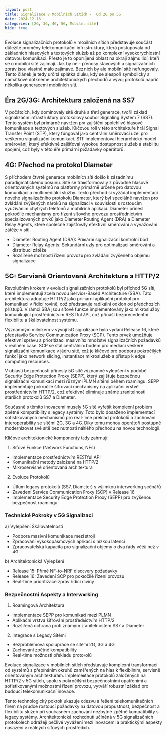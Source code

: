 ```yaml
---
layout: post
title: Signalizace v Mobilních Sítích -  Od 2G po 5G
date: 2024-12-16
categories: [2G, 3G, 4G, 5G, Mobilní sítě]
hide: true
---
```



Evoluce signalizačních protokolů v mobilních sítích představuje součást důležité proměny telekomunikační infrastruktury, která postupovala od základních hlasových a textových služeb až po komplexní vysokorychlostní datovou komunikaci. Přesto je to opomíjená oblast na okraji zájmu lidí, kteří se o mobilní sítě zajímají. Jak by ne - přenosy stavových a signalizačních zpráv jsou vlastně málo zajimavé. Bez nich by ale mobilní sítě nefungovaly. Tento článek je tedy určitá splátka dluhu, kdy se alespoň symbolicky a namátkově dotkneme architektonických přechodů a vývoj protokolů napříč několika generacemi mobilních sítí.

## Éra 2G/3G: Architektura založená na SS7

V počátcích, kdy dominovaly sítě druhé a třetí generace, tvořil základ signalizační infrastruktury protokolový soubor Signaling System 7 (SS7). Tento systém byl primárně navržen pro zajištění spolehlivé hlasové komunikace a textových služeb. Klíčovou roli v této architektuře hrál Signal Transfer Point (STP), který fungoval jako centrální směrovací uzel pro veškerou signalizační komunikaci. STP implementoval hierarchický model směrování, který efektivně zajišťoval vysokou dostupnost služeb a stabilitu spojení, což byly v této éře primární požadavky operátorů.

## 4G: Přechod na protokol Diameter
S příchodem čtvrté generace mobilních sítí došlo k zásadnímu paradigmatickému posunu. Sítě se transformovaly z původně hlasově orientovaných systémů na platformy primárně určené pro datovou komunikaci a multimediální služby. Tento přechod si vyžádal implementaci nového signalizačního protokolu Diameter, který byl speciálně navržen pro zvládání zvýšených nároků na signalizaci v souvislosti s rostoucím využíváním chytrých telefonů a mobilních aplikací. Diameter přinesl pokročilé mechanismy pro řízení síťového provozu prostřednictvím specializovaných prvků jako Diameter Routing Agent (DRA) a Diameter Relay Agents, které společně zajišťovaly efektivní směrování a vyvažování zátěže v síti.

- Diameter Routing Agent (DRA): Primární signalizační kontrolní bod
- Diameter Relay Agents: Sekundární uzly pro optimalizaci směrování a distribuci zátěže
- Rozšířené možnosti řízení provozu pro zvládání zvýšeného objemu signalizace

## 5G: Servisně Orientovaná Architektura s HTTP/2

Revolučním krokem v evoluci signalizačních protokolů byl příchod 5G sítí, které implementují zcela novou Service-Based Architecture (SBA). Tato architektura adoptuje HTTP/2 jako primární aplikační protokol pro komunikaci v řídicí rovině, což představuje radikální odklon od předchozích přístupů. V rámci SBA jsou síťové funkce implementovány jako mikroslužby komunikující prostřednictvím RESTful API, což přináší bezprecedentní flexibilitu a škálovatelnost systému.

Významným milníkem v vývoji 5G signalizace bylo vydání Release 16, které představilo Service Communication Proxy (SCP). Tento prvek umožňuje efektivní správu a prioritizaci masivního množství signalizačních požadavků v reálném čase. SCP se stal centrálním bodem pro mediaci veškeré signalizační komunikace v jádru sítě, což je klíčové pro podporu pokročilých funkcí jako network slicing, instantiace mikroslužeb a přístup k edge computing resources.

V oblasti bezpečnosti přinesly 5G sítě významné vylepšení v podobě Security Edge Protection Proxy (SEPP), který zajišťuje bezpečnou signalizační komunikaci mezi různými PLMN sítěmi během roamingu. SEPP implementuje pokročilé šifrovací mechanismy na aplikační vrstvě prostřednictvím HTTP/2, což efektivně eliminuje známé zranitelnosti starších protokolů SS7 a Diameter.

Současně s těmito inovacemi musely 5G sítě vyřešit komplexní problém zpětné kompatibility s legacy systémy. Toto bylo dosaženo implementací sofistikovaných mechanismů pro real-time překlad protokolů a zachování interoperability se sítěmi 2G, 3G a 4G. Díky tomu mohou operátoři postupně modernizovat své sítě bez nutnosti náhlého přechodu na novou technologii.

Klíčové architektonické komponenty tedy zahrnují:

1. Síťové Funkce (Network Functions, NFs)
- Implementace prostřednictvím RESTful API
- Komunikační metody založené na HTTP/2
- Mikroservisně orientovaná architektura

2. Evoluce Protokolů
- Útlum legacy protokolů (SS7, Diameter) s výjimkou interworking scénářů
- Zavedení Service Communication Proxy (SCP) v Release 16
- Implementace Security Edge Protection Proxy (SEPP) pro zvýšenou bezpečnost roamingu

### Technické Pokroky v 5G Signalizaci

a) Vylepšení Škálovatelnosti
- Podpora masivní komunikace mezi stroji
- Zpracování vysokopásmových aplikací s nízkou latencí
- Zpracovatelská kapacita pro signalizační objemy o dva řády větší než v 4G

b) Architektonická Vylepšení
- Release 15: Přímé NF-to-NRF discovery požadavky
- Release 16: Zavedení SCP pro pokročilé řízení provozu
- Real-time prioritizace zpráv řídicí roviny

### Bezpečnostní Aspekty a Interworking

1. Roamingová Architektura
- Implementace SEPP pro komunikaci mezi PLMN
- Aplikační vrstva šifrování prostřednictvím HTTP/2
- Rozšířená ochrana proti známým zranitelnostem SS7 a Diameter

2. Integrace s Legacy Sítěmi
- Bezproblémová spolupráce se sítěmi 2G, 3G a 4G
- Zachování zpětné kompatibility
- Real-time možnosti překladu protokolů

Evoluce signalizace v mobilních sítích představuje komplexní transformaci od systémů s přepínáním okruhů zaměřených na hlas k flexibilním, servisně orientovaným architekturám. Implementace protokolů založených na HTTP/2 v 5G sítích, spolu s pokročilými bezpečnostními opatřeními a sofistikovanými možnostmi řízení provozu, vytváří robustní základ pro budoucí telekomunikační inovace.

Tento technologický pokrok ukazuje odezvu a řešení telekomunikačních firem na prudce rostoucí požadavky na datovou propustnost, bezpečnost a flexibilitu služeb při současném zachování nezbytné zpětné kompatibility s legacy systémy. Architektonická rozhodnutí učiněná v 5G signalizačních protokolech odrážejí pečlivé vyvážení mezi inovacemi a praktickými aspekty nasazení v reálných síťových prostředích.